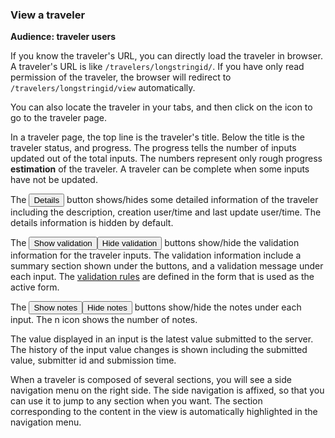 ### View a traveler

**Audience: traveler users**

If you know the traveler's URL, you can directly load the traveler in browser. A traveler's URL is like `/travelers/longstringid/`. If you have only read permission of the traveler, the browser will redirect to `/travelers/longstringid/view` automatically.

You can also locate the traveler in your tabs, and then click on the <a data-toggle="tooltip" title="go to the traveler"><i class="fa fa-edit fa-lg"></i></a> icon to go to the traveler page.

In a traveler page, the top line is the traveler's title. Below the title is the traveler status, and progress. The progress tells the number of inputs updated out of the total inputs. The numbers represent only rough progress **estimation** of the traveler. A traveler can be complete when some inputs have not be updated.

The <button class="btn btn-info collapsed">Details</button> button shows/hides some detailed information of the traveler including the description, creation user/time and last update user/time. The details information is hidden by default.

The <span data-toggle="buttons-radio" class="btn-group"><button id="show-validation" class="btn btn-info">Show validation</button><button id="hide-validation" class="btn btn-info active">Hide validation</button></span> buttons show/hide the validation information for the traveler inputs. The validation information include a summary section shown under the buttons, and a validation message under each input. The [validation rules](#builder) are defined in the form that is used as the active form.

The <span data-toggle="buttons-radio" class="btn-group"><button id="show-notes" class="btn btn-info">Show notes</button><button id="hide-notes" class="btn btn-info active">Hide notes</button></span> buttons show/hide the notes under each input. The <span class="badge badge-info">n</span> icon shows the number of notes.

The value displayed in an input is the latest value submitted to the server. The history of the input value changes is shown including the submitted value, submitter id and submission time.

When a traveler is composed of several sections, you will see a side navigation menu on the right side. The side navigation is affixed, so that you can use it to jump to any section when you want. The section corresponding to the content in the view is automatically highlighted in the navigation menu.
